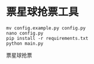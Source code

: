 # 票星球抢票工具

```shell
mv config.example.py config.py
nano config.py
pip install -r requirements.txt
python main.py
```
票星球抢票
